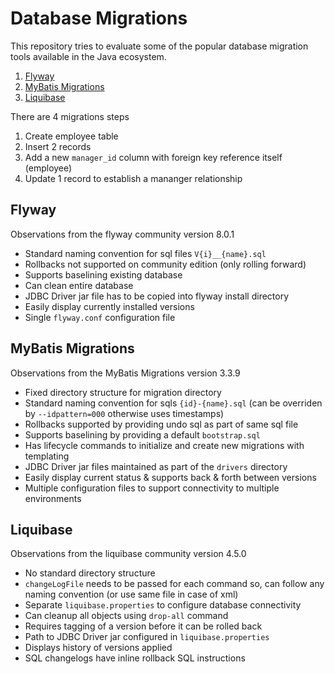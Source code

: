 # Database Migrations #

This repository tries to evaluate some of the popular database
migration tools available in the Java ecosystem.

1. [Flyway](https://flywaydb.org/)
2. [MyBatis Migrations](http://mybatis.org/migrations/)
3. [Liquibase](https://www.liquibase.org/)


There are 4 migrations steps 

1. Create employee table
2. Insert 2 records
3. Add a new `manager_id` column with foreign key reference itself (employee)
4. Update 1 record to establish a mananger relationship

## Flyway ##

Observations from the flyway community version 8.0.1

- Standard naming convention for sql files `V{i}__{name}.sql`
- Rollbacks not supported on community edition (only rolling forward)
- Supports baselining existing database
- Can clean entire database
- JDBC Driver jar file has to be copied into flyway install directory
- Easily display currently installed versions
- Single `flyway.conf` configuration file

## MyBatis Migrations ##

Observations from the MyBatis Migrations version 3.3.9

- Fixed directory structure for migration directory
- Standard naming convention for sqls `{id}-{name}.sql` (can be overriden
  by `--idpattern=000` otherwise uses timestamps)
- Rollbacks supported by providing undo sql as part of same sql file
- Supports baselining by providing a default `bootstrap.sql`
- Has lifecycle commands to initialize and create new migrations with templating
- JDBC Driver jar files maintained as part of the `drivers` directory
- Easily display current status & supports back & forth between versions
- Multiple configuration files to support connectivity to multiple environments

## Liquibase ##

Observations from the liquibase community version 4.5.0

- No standard directory structure
- `changeLogFile` needs to be passed for each command so, can follow
  any naming convention (or use same file in case of xml)
- Separate `liquibase.properties` to configure database connectivity
- Can cleanup all objects using `drop-all` command
- Requires tagging of a version before it can be rolled back
- Path to JDBC Driver jar configured in `liquibase.properties`
- Displays history of versions applied
- SQL changelogs have inline rollback SQL instructions
